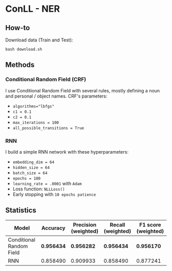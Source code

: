 # ConLL - NER

## How-to
Download data (Train and Test):
```
bash download.sh
```

## Methods
### Conditional Random Field (CRF)
I use Conditional Random Field with several rules, mostly defining a noun and personal / object names. CRF's parameters:
- `algorithms="lbfgs"`
- `c1 = 0.1`
- `c2 = 0.1`
- `max_iterations = 100`
- `all_possible_transitions = True`


### RNN
I build a simple RNN network with these hyperparameters:
- `embedding_dim = 64`
- `hidden_size = 64`
- `batch_size = 64`
- `epochs = 100`
- `learning_rate = .0001` with `Adam`
- Loss function: `NLLLoss()`
- Early stopping with `10 epochs patience`

## Statistics
| Model                    | Accuracy     | Precision (weighted) | Recall (weighted) | F1 score (weighted) |
| ------------------------ | ------------ | -------------------- | ----------------- | ------------------- |
| Conditional Random Field | **0.956434** | **0.956282**         | **0.956434**      | **0.956170**        |
| RNN                      | 0.858490     | 0.909933             | 0.858490          | 0.877241            |